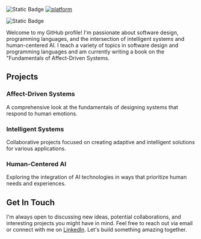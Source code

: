 ![Static Badge](https://img.shields.io/badge/author-javiergs-orange)
[![platform](https://img.shields.io/twitter/follow/mscjaviergs?style=flat-square)](https://x.com/intent/follow?screen_name=mscjaviergs)

![Static Badge](https://img.shields.io/badge/Medium-12100E?style=for-the-badge&logo=medium&logoColor=white)


Welcome to my GitHub profile! I'm passionate about software design, programming languages, and the intersection of intelligent systems and human-centered AI.
I teach a variety of topics in software design and programming languages and am currently writing a book on the "Fundamentals of Affect-Driven Systems.

<!---
- 👋 Hi, I’m @javiergs
- 👨🏻‍🏫 I teach diverse topics in software design and programing languages
- 👀 I’m looking to collaborate on Intelligent Systems and Human-Centered AI
- 🌱 I’m currently writting a book about Fundamentals on Affect-Driven Systems
- 📫 mscjaviergs@gmail.com
--->

<!---
javiergs/javiergs is a ✨ special ✨ repository because its `README.md` (this file) appears on your GitHub profile.
You can click the Preview link to take a look at your changes.
--->

## Projects

### Affect-Driven Systems
A comprehensive look at the fundamentals of designing systems that respond to human emotions.

### Intelligent Systems
Collaborative projects focused on creating adaptive and intelligent solutions for various applications.

### Human-Centered AI
Exploring the integration of AI technologies in ways that prioritize human needs and experiences.

## Get In Touch

I'm always open to discussing new ideas, potential collaborations, and interesting projects you might have in mind. Feel free to reach out via email or connect with me on [LinkedIn](https://www.linkedin.com). Let's build something amazing together.

